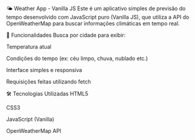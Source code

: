 🌤️ Weather App - Vanilla JS
Este é um aplicativo simples de previsão do tempo desenvolvido com JavaScript puro (Vanilla JS), que utiliza a API do OpenWeatherMap para buscar informações climáticas em tempo real.

🚀 Funcionalidades
Busca por cidade para exibir:

Temperatura atual

Condições do tempo (ex: céu limpo, chuva, nublado etc.)

Interface simples e responsiva

Requisições feitas utilizando fetch

🛠️ Tecnologias Utilizadas
HTML5

CSS3

JavaScript (Vanilla)

OpenWeatherMap API
